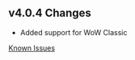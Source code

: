 ## v4.0.4 Changes

* Added support for WoW Classic

[Known Issues](http://support.tradeskillmaster.com/display/KB/TSM4+Currently+Known+Issues)

